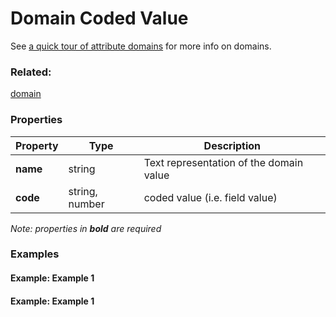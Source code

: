 # Domain Coded Value

See [a quick tour of attribute domains](http://desktop.arcgis.com/en/arcmap/latest/manage-data/geodatabases/an-overview-of-attribute-domains.htm) for more info on domains.

### Related:

[domain](domain.md)
### Properties

| Property | Type | Description |
| --- | --- | --- |
| **name** | string | Text representation of the domain value |
| **code** | string, number | coded value (i.e. field value) |

*Note: properties in **bold** are required*

### Examples 

#### Example: Example 1 

#### Example: Example 1 

